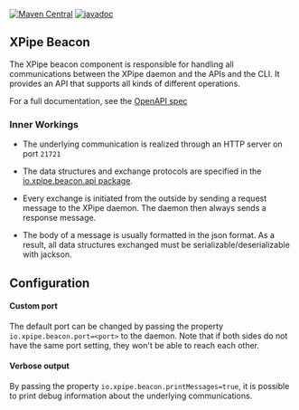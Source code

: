 [![Maven Central](https://maven-badges.herokuapp.com/maven-central/io.xpipe/xpipe-beacon/badge.svg)](https://maven-badges.herokuapp.com/maven-central/io.xpipe/xpipe-beacon)
[![javadoc](https://javadoc.io/badge2/io.xpipe/xpipe-beacon/javadoc.svg)](https://javadoc.io/doc/io.xpipe/xpipe-beacon)

## XPipe Beacon

The XPipe beacon component is responsible for handling all communications between the XPipe daemon
and the APIs and the CLI. It provides an API that supports all kinds
of different operations.

For a full documentation, see the [OpenAPI spec](https://docs.xpipe.io/api)

### Inner Workings

- The underlying communication is realized through an HTTP server on port `21721`

- The data structures and exchange protocols are specified in the
  [io.xpipe.beacon.api package](src/main/java/io/xpipe/beacon/api).

- Every exchange is initiated from the outside by sending a request message to the XPipe daemon.
  The daemon then always sends a response message.

- The body of a message is usually formatted in the json format.
  As a result, all data structures exchanged must be serializable/deserializable with jackson.

## Configuration

#### Custom port

The default port can be changed by passing the property `io.xpipe.beacon.port=<port>` to the daemon.
Note that if both sides do not have the same port setting, they won't be able to reach each other.

#### Verbose output

By passing the property `io.xpipe.beacon.printMessages=true`, it is possible to print debug information
about the underlying communications.

